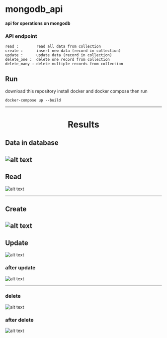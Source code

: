 # mongodb_api

#### api for  operations on mongodb



### API endpoint
```
read :        read all data from collection
create :      insert new data (record in collection)
update :      update data (record in collection)
delete_one :  delete one record from collection
delete_many : delete multiple records from collection 

```

## Run
download this repository  install docker and docker compose then run

```
docker-compose up --build
```
 ----
 
<h1 align="center"> Results</h1>

## Data in database
![alt text](https://github.com/spctr01/mongodb_api/blob/main/result_imgs/database.png)
------
## Read
![alt text](https://github.com/spctr01/mongodb_api/blob/main/result_imgs/read.png)

------
##  Create
![alt text](https://github.com/spctr01/mongodb_api/blob/main/result_imgs/create.png)
-------
##  Update
![alt text](https://github.com/spctr01/mongodb_api/blob/main/result_imgs/update.png)

###  after update

![alt text](https://github.com/spctr01/mongodb_api/blob/main/result_imgs/after_update.png)

-------
###  delete
![alt text](https://github.com/spctr01/mongodb_api/blob/main/result_imgs/delete.png)

### after delete

![alt text](https://github.com/spctr01/mongodb_api/blob/main/result_imgs/after_delete.png)

